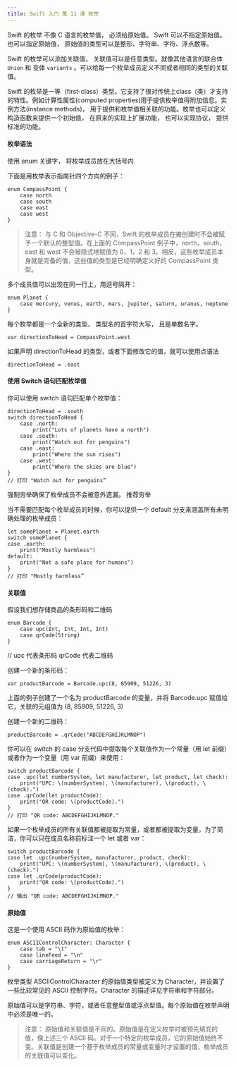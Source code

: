 ```yaml
---
title: Swift 入门 第 11 课 枚举
---
```


Swift 的枚举 不像 C 语言的枚举值， 必须给原始值。 Swift 可以不指定原始值。也可以指定原始值， 原始值的类型可以是整形、字符串、字符、浮点数等。

Swift 的枚举可以添加关联值， 关联值可以是任意类型。就像其他语言的联合体 `Union` 和 变体 `variants` 。可以给每一个枚举成员定义不同或者相同的类型的关联值。

Swift 的枚举是一等（first-class）类型。它支持了很对传统上class（类）才支持的特性。例如计算性属性(computed properties)用于提供枚举值得附加信息。实例方法(instance methods)， 用于提供和枚举值相关联的功能。枚举也可以定义构造函数来提供一个初始值， 在原来的实现上扩展功能， 也可以实现协议， 提供标准的功能。

#### 枚举语法
使用 enum 关键字， 将枚举成员放在大括号内

下面是用枚举表示指南针四个方向的例子：

```
enum CompassPoint {
    case north
    case south
    case east
    case west
}
```

>注意：
>与 C 和 Objective-C 不同，Swift 的枚举成员在被创建时不会被赋予一个默认的整型值。在上面的 CompassPoint 例子中，north，south，east 和 west 不会被隐式地赋值为 0，1，2 和 3。相反，这些枚举成员本身就是完备的值，这些值的类型是已经明确定义好的 CompassPoint 类型。

多个成员值可以出现在同一行上，用逗号隔开：

```
enum Planet {
    case mercury, venus, earth, mars, jupiter, saturn, uranus, neptune
}
```

每个枚举都是一个全新的类型， 类型名的首字符大写， 且是单数名字。

```
var directionToHead = CompassPoint.west
```
如果声明 directionToHead 的类型，或者下面修改它的值，就可以使用点语法

```
directionToHead = .east
```

#### 使用 Switch 语句匹配枚举值
你可以使用 switch 语句匹配单个枚举值：

```
directionToHead = .south
switch directionToHead {
    case .north:
        print("Lots of planets have a north")
    case .south:
        print("Watch out for penguins")
    case .east:
        print("Where the sun rises")
    case .west:
        print("Where the skies are blue")
}
// 打印 "Watch out for penguins”
```
强制穷举确保了枚举成员不会被意外遗漏。 推荐穷举

当不需要匹配每个枚举成员的时候，你可以提供一个 default 分支来涵盖所有未明确处理的枚举成员：

```
let somePlanet = Planet.earth
switch somePlanet {
case .earth:
    print("Mostly harmless")
default:
    print("Not a safe place for humans")
}
// 打印 "Mostly harmless”
```

#### 关联值
假设我们想存储商品的条形码和二维码

```
enum Barcode {
    case upc(Int, Int, Int, Int)
    case qrCode(String)
}
```
// upc 代表条形码  qrCode 代表二维码

创建一个新的条形码：

```
var productBarcode = Barcode.upc(8, 85909, 51226, 3)
```
上面的例子创建了一个名为 productBarcode 的变量，并将 Barcode.upc 赋值给它，关联的元组值为 (8, 85909, 51226, 3)

创建一个新的二维码：

```
productBarcode = .qrCode("ABCDEFGHIJKLMNOP")
```

你可以在 switch 的 case 分支代码中提取每个关联值作为一个常量（用 let 前缀）或者作为一个变量（用 var 前缀）来使用：

```
switch productBarcode {
case .upc(let numberSystem, let manufacturer, let product, let check):
    print("UPC: \(numberSystem), \(manufacturer), \(product), \(check).")
case .qrCode(let productCode):
    print("QR code: \(productCode).")
}
// 打印 "QR code: ABCDEFGHIJKLMNOP."
```

如果一个枚举成员的所有关联值都被提取为常量，或者都被提取为变量，为了简洁，你可以只在成员名称前标注一个 let 或者 var：

```
switch productBarcode {
case let .upc(numberSystem, manufacturer, product, check):
    print("UPC: \(numberSystem), \(manufacturer), \(product), \(check).")
case let .qrCode(productCode):
    print("QR code: \(productCode).")
}
// 输出 "QR code: ABCDEFGHIJKLMNOP."
```

#### 原始值
这是一个使用 ASCII 码作为原始值的枚举：

```
enum ASCIIControlCharacter: Character {
    case tab = "\t"
    case lineFeed = "\n"
    case carriageReturn = "\r"
}
```
枚举类型 ASCIIControlCharacter 的原始值类型被定义为 Character，并设置了一些比较常见的 ASCII 控制字符。Character 的描述详见字符串和字符部分。

原始值可以是字符串、字符，或者任意整型值或浮点型值。每个原始值在枚举声明中必须是唯一的。

>注意：
>原始值和关联值是不同的。原始值是在定义枚举时被预先填充的值，像上述三个 ASCII 码。对于一个特定的枚举成员，它的原始值始终不变。关联值是创建一个基于枚举成员的常量或变量时才设置的值，枚举成员的关联值可以变化。

